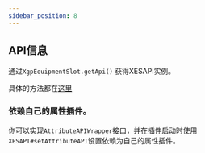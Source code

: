 ```yaml
---
sidebar_position: 8
---
```


## API信息


通过`XgpEquipmentSlot.getApi()` 获得XESAPI实例。

具体的方法都在[这里](https://github.com/xgpjun/XgpEquipmentSlot/blob/master/src/main/java/cn/xgpjun/xgpequipmentslot/api/XESAPI.java)

### 依赖自己的属性插件。

你可以实现`AttributeAPIWrapper`接口，并在插件启动时使用`XESAPI#setAttributeAPI`设置依赖为自己的属性插件。





